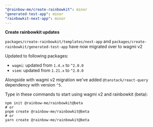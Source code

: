 ```yaml
---
"@rainbow-me/create-rainbowkit": minor
"generated-test-app": minor
"rainbowkit-next-app": minor
---
```


**Create rainbowkit updates**

`packages/create-rainbowkit/templates/next-app` and `packages/create-rainbowkit/generated-test-app` have now migrated over to wagmi v2

Updated to following packages:

- `wagmi`: updated from `1.4.x` to `^2.0.0`
- `viem`: updated from `1.21.x` to `^2.0.0`

Alongside with wagmi v2 migration we've added `@tanstack/react-query` dependency with version `^5`.

Type in these commands to start using wagmi v2 and rainbowkit (beta):

```
npm init @rainbow-me/rainbowkit@beta
# or
pnpm create @rainbow-me/rainbowkit@beta
# or
yarn create @rainbow-me/rainbowkit@beta
```